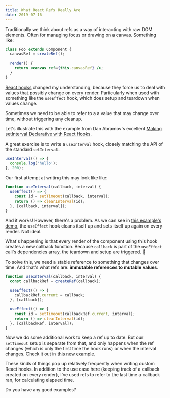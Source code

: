 ```yaml
---
title: What React Refs Really Are
date: 2019-07-16
---
```


Traditionally we think about refs as a way of interacting with raw DOM elements. Often for managing focus or drawing on a canvas. Something like:

```jsx
class Foo extends Component {
  canvasRef = createRef();

  render() {
    return <canvas ref={this.canvasRef} />;
  }
}
```

[React hooks](https://reactjs.org/docs/hooks-overview.html) changed my understanding, because they force us to deal with values that possibly change on every render. Particularly when used with something like the `useEffect` hook, which does setup and teardown when values change.

Sometimes we need to be able to refer to a a value that may change over time, without triggering any cleanup.

Let's illustrate this with the example from Dan Abramov's excellent [Making setInterval Declarative with React Hooks](https://overreacted.io/making-setinterval-declarative-with-react-hooks/).

A great exercise is to write a `useInterval` hook, closely matching the API of the standard `setInterval`.

```js
useInterval(() => {
  console.log('hello');
}, 200);
```

Our first attempt at writing this may look like like:

```js
function useInterval(callback, interval) {
  useEffect() => {
    const id = setTimeout(callback, interval);
    return () => clearInterval(id);
  }, [callback, interval]);
}
```

And it works! However, there's a problem. As we can see in [this example's demo](https://codesandbox.io/s/react-refs-hooks-1-z68pv), the `useEffect` hook cleans itself up and sets itself up again on every render. Not ideal.

What's happening is that every render of the component using this hook creates a new callback function. Because `callback` is part of the `useEffect` call's dependencies array, the teardown and setup are triggered. 🤔

To solve this, we need a stable reference to something that changes over time. And that's what refs are: **immutable references to mutable values**.

```js
function useInterval(callback, interval) {
  const callbackRef = createRef(callback);

  useEffect(() => {
    callbackRef.current = callback;
  }, [callback]);

  useEffect(() => {
    const id = setTimeout(callbackRef.current, interval);
    return () => clearInterval(id);
  }, [callbackRef, interval]);
}
```

Now we do some additional work to keep a ref up to date. But our `setTimeout` setup is separate from that, and only happens when the ref changes (which is only the first time the hook runs) or when the interval changes. Check it out in [this new example](https://codesandbox.io/s/react-refs-hooks-2-py172).

These kinds of things pop up relatively frequently when writing custom React hooks. In addition to the use case here (keeping track of a callback created on every render), I've used refs to refer to the last time a callback ran, for calculating elapsed time.

Do you have any good examples?
